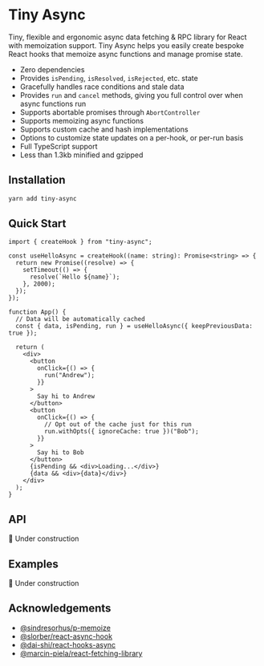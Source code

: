# Tiny Async

Tiny, flexible and ergonomic async data fetching & RPC library for React with memoization support.
Tiny Async helps you easily create bespoke React hooks that memoize async functions and manage promise state.

- Zero dependencies
- Provides `isPending`, `isResolved`, `isRejected`, etc. state
- Gracefully handles race conditions and stale data
- Provides `run` and `cancel` methods, giving you full control over when async functions run
- Supports abortable promises through `AbortController`
- Supports memoizing async functions
- Supports custom cache and hash implementations
- Options to customize state updates on a per-hook, or per-run basis
- Full TypeScript support
- Less than 1.3kb minified and gzipped

## Installation

```sh
yarn add tiny-async
```

## Quick Start

```tsx
import { createHook } from "tiny-async";

const useHelloAsync = createHook((name: string): Promise<string> => {
  return new Promise((resolve) => {
    setTimeout(() => {
      resolve(`Hello ${name}`);
    }, 2000);
  });
});

function App() {
  // Data will be automatically cached
  const { data, isPending, run } = useHelloAsync({ keepPreviousData: true });

  return (
    <div>
      <button
        onClick={() => {
          run("Andrew");
        }}
      >
        Say hi to Andrew
      </button>
      <button
        onClick={() => {
          // Opt out of the cache just for this run
          run.withOpts({ ignoreCache: true })("Bob");
        }}
      >
        Say hi to Bob
      </button>
      {isPending && <div>Loading...</div>}
      {data && <div>{data}</div>}
    </div>
  );
}
```

## API

🚧 Under construction

## Examples

🚧 Under construction

## Acknowledgements

- [@sindresorhus/p-memoize](https://github.com/sindresorhus/p-memoize)
- [@slorber/react-async-hook](https://github.com/slorber/react-async-hook)
- [@dai-shi/react-hooks-async](https://github.com/dai-shi/react-hooks-async)
- [@marcin-piela/react-fetching-library](https://github.com/marcin-piela/react-fetching-library)
